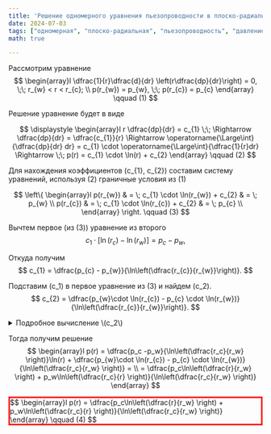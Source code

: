 ```yaml
---
title: 'Решение одномерного уравнения пьезопроводности в плоско-радиальной постановке'
date: 2024-07-03
tags: ["одномерная", "плоско-радиальная", "пьезопроводность", "давление"]
math: true

---
```


Рассмотрим уравнение 
$$
\begin{array}l
\dfrac{1}{r}\dfrac{d}{dr} \left(r\dfrac{dp}{dr}\right) = 0, \;\; r_{w} < r < r_{c}; \\
p(r_{w}) = p_{w}, \;\; p(r_{c}) = p_{c}
\end{array}
\qquad (1)
$$

Решение уравнение будет в виде
<!-- $$
p(r) = C_1 \ln(r) + C_2.
$$ -->
$$
\displaystyle
\begin{array}l
r \dfrac{dp}{dr} = c_{1} \;\; \Rightarrow \dfrac{dp}{dr} = \dfrac{c_{1}}{r} \Rightarrow \operatorname{\Large\int}{\dfrac{dp}{dr} dr} = c_{1} \cdot \operatorname{\Large\int}{\dfrac{1}{r}dr} \Rightarrow \;\; p(r) = c_{1} \cdot \ln(r) + c_{2}
\end{array}
\qquad (2)
$$

Для нахождения коэффициентов \(c_{1}, c_{2}\) составим систему уравнений, используя (2) граничные условия из (1)

$$
\left\{
\begin{array}l
p(r_{w}) & = \; c_{1} \cdot \ln(r_{w}) + c_{2} & = \; p_{w} \\
p(r_{c}) & = \; c_{1} \cdot \ln(r_{c}) + c_{2} & = \; p_{c} \\
\end{array}
\right.
\qquad (3)
$$

Вычтем первое (из (3)) уравнение из второго
$$
c_{1} \cdot \left[\ln(r_{c}) - \ln(r_{w})\right] = p_{c} - p_{w},
$$

Откуда получим
$$
c_{1} = \dfrac{p_{c} - p_{w}}{\ln\left(\dfrac{r_{c}}{r_{w}}\right)}.
$$

Подставим \(c_1\) в первое уравнение из (3) и найдем \(c_2\).
$$
c_{2} = \dfrac{p_{w}\cdot \ln(r_{c}) - p_{c} \cdot \ln(r_{w})}{\ln\left(\dfrac{r_{c}}{r_{w}}\right)}.
$$


<details>
<summary>Подробное вычисление \(c_2\)</summary>
$$
\begin{array}l
c_{2} = p_{w} - c_{1} \cdot \ln(r_{w}) = p_{w} - \dfrac{\ln(r_{w})\left(p_{c} - p_{w}\right)}{\ln\left(\dfrac{r_{c}}{r_{w}}\right)} = \dfrac{p_{w} \cdot\ln\left(\dfrac{r_{c}}{r_{w}}\right) - p_{c} \cdot \ln(r_{w}) + p_{w} \cdot \ln(r_{w})}{\ln\left(\dfrac{r_{c}}{r_{w}}\right)} = \\ = \dfrac{p_{w} \cdot \left[ \ln(r_{c}) - \ln(r_{w})\right] - p_{c} \cdot \ln(r_{w}) + p_{w} \cdot \ln(r_{w})}{\ln\left(\dfrac{r_{c}}{r_{w}}\right)} = \dfrac{p_{w}\cdot \ln(r_{c}) - p_{c} \cdot \ln(r_{w})}{\ln\left(\dfrac{r_{c}}{r_{w}}\right)}.
\end{array}
$$
</details>

Тогда получим решение
$$
\begin{array}l
p(r) = \dfrac{p_c -p_w}{\ln\left(\dfrac{r_c}{r_w} \right)}\ln(r) + \dfrac{p_{w}\cdot \ln(r_{c}) - p_{c} \cdot \ln(r_{w})}{\ln\left(\dfrac{r_c}{r_w} \right)} = \\
= \dfrac{p_c\ln\left(\dfrac{r}{r_w} \right) + p_w\ln\left(\dfrac{r_c}{r} \right)}{\ln\left(\dfrac{r_c}{r_w} \right)}
\end{array}
$$

<div style="border: 3px solid red">
$$
\begin{array}l
p(r) = \dfrac{p_c\ln\left(\dfrac{r}{r_w} \right) + p_w\ln\left(\dfrac{r_c}{r} \right)}{\ln\left(\dfrac{r_c}{r_w} \right)}
\end{array}
\qquad (4)
$$
</div>

